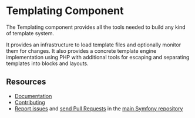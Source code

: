 Templating Component
====================

The Templating component provides all the tools needed to build any kind of
template system.

It provides an infrastructure to load template files and optionally monitor them
for changes. It also provides a concrete template engine implementation using
PHP with additional tools for escaping and separating templates into blocks and
layouts.

Resources
---------

  * [Documentation](https://symfony.com/doc/current/components/templating.html)
  * [Contributing](https://symfony.com/doc/current/contributing/index.html)
  * [Report issues](https://github.com/symfony/symfony/issues) and
    [send Pull Requests](https://github.com/symfony/symfony/pulls)
    in the [main Symfony repository](https://github.com/symfony/symfony)
